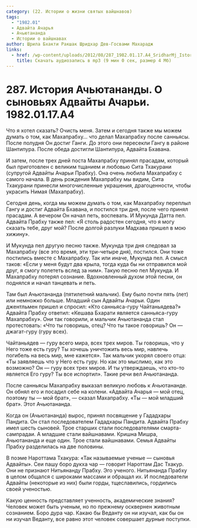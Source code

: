 ```yaml
---
category: (22. Истории о жизни святых вайшнавов)
tags:
  - "1982.01"
  - Адвайта Ачарья
  - Ачьютананда
  - Истории о вайшнавах
author: Шрила Бхакти Ракшак Шридхар Дев-Госвами Махарадж
links:
  - href: /wp-content/uploads/2012/08/287_1982.01.17.A4_SridharMj_Istoriya_Achyutanandy_O_synovyah_Advayty_Acharyi.mp3
    title: Скачать аудиозапись в mp3 (9 мин 0 сек, размер 4 Мб)
---
```


# 287. История Ачьютананды. О сыновьях Адвайты Ачарьи. 1982.01.17.A4

Что я хотел сказать? Очисть меня. Затем и сегодня также мы можем думать о том, как Махапрабху… что делал Махапрабху после санньясы. После полудня Он достиг Ганги. До этого они пересекли Гангу в районе Шантипура. После обеда достигли Шантипура, Адвайта Бхавана.

И затем, после трех дней поста Махапрабху принял прасадам, который был приготовлен с великим тщанием и любовью Сита Тхакурани (супругой Адвайты Ачарьи Прабху). Она очень любила Махапрабху с самого начала. В день рождения Махапрабху мы видим, Сита Тхакурани принесли многочисленные украшения, драгоценности, чтобы украсить Нимая (Махапрабху).

Сегодня день, когда мы можем думать о том, как Махапрабху переплыл Гангу и достиг Адвайта Бхавана, и постился три дня, после чего принял прасадам. А вечером Он начал петь, воспевать. И Мукунда Датта пел. Адвайта Прабху также пел: «Я столь радостен сегодня, что я могу сказать тебе, друг мой? После долгой разлуки Мадхава пришел в мою хижину».

И Мукунда пел другую песню также. Мукунда три дня следовал за Махапрабху (все это время, эти три-четыре дня), постился. Они тоже постились вместе с Махапрабху. Так или иначе, Мукунда пел. А смысл таков: «Если у меня будут два крыла, тогда куда бы ни отправился мой друг, я смогу полететь вслед за ним». Такую песню пел Мукунда. И Махапрабху потерял сознание. Вдохновленный духом этой песни, он поднялся и начал танцевать и петь.

Там был Ачьютананда (пятилетний мальчик). Ему было почти пять (лет) или немножко больше. Младший сын Адвайты Ачарьи. Один джентльмен пришел и спросил: «Кто санньяса-гуру Чайтаньядева?» Адвайта Прабху ответил: «Кешава Бхарати является санньяса-гуру Махапрабху». Они так говорили, и мальчик Ачьютананда стал протестовать: «Что ты говоришь, отец? Что ты такое говоришь? Он — джагат-гуру (гуру всех).

Чайтаньядев — гуру всего мира, всех трех миров. Ты говоришь, что у Него тоже есть гуру? Ты хочешь уничтожить весь мир, навлечь погибель на весь мир, мне кажется». Так мальчик укорял своего отца: «Ты заявляешь что у Него есть гуру. Но как это мыслимо, как это возможно? Он — гуру всех трех миров. И ты утверждаешь, что кто-то является Его гуру? Ты все испортил». Такие речи вел Ачьютананда.

После санньясы Махапрабху выказал великую любовь к Ачьютананде. Он обнял его и посадил себе на колени. «Адвайта Ачарья — мой отец, поэтому ты — мой брат», — сказал Махапрабху. «Ты — мой младший брат». Этот Ачьютананда.

Когда он (Ачьютананда) вырос, принял посвящение у Гададхары Пандита. Он стал последователем Гададхары Пандита. Адвайта Прабху имел шесть сыновей. Трое старших стали последователями смарта-сампрадаи. А младшие стали вайшнавами. Кришна Мишра, Ачьютананда и еще один. Трое стали вайшнавами. Семья Адвайты Прабху разделилась на две половины.

В поэме Нароттама Тхакура: «Так называемые ученые — сыновья Адвайты». Сеи пашу боро дукха чар — говорит Нароттам Дас Тхакур. Они не признают Нитьянанду Прабху. Эго ученого. Нитьянанда Прабху в целом общался с широками массами и обращал их. И последователи Адвайты (некоторые из них) были горды, тщеславились, гордились своей ученостью.

Какую ценность представляет ученность, академические знания? Человек может быть ученым, но по прежнему осквернен животным сознанием. Боро дура чар. Какаю бы Веданту он ни изучал, как бы он ни изучал Веданту, все равно этот человек совершает дурные поступки.

